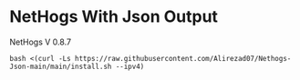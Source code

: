 # NetHogs With Json Output

NetHogs V 0.8.7




````
bash <(curl -Ls https://raw.githubusercontent.com/Alirezad07/Nethogs-Json-main/main/install.sh --ipv4)
````

